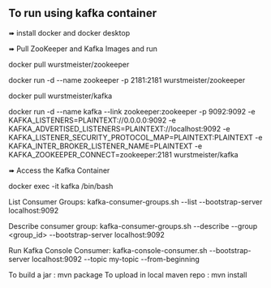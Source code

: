 ## To run using kafka container 
➠ install docker and docker desktop

➠ Pull ZooKeeper and Kafka Images and run

   docker pull wurstmeister/zookeeper
   
   docker run -d --name zookeeper -p 2181:2181 wurstmeister/zookeeper
   
   docker pull wurstmeister/kafka
   
   docker run -d --name kafka --link zookeeper:zookeeper -p 9092:9092 -e KAFKA_LISTENERS=PLAINTEXT://0.0.0.0:9092 -e KAFKA_ADVERTISED_LISTENERS=PLAINTEXT://localhost:9092 -e 
   KAFKA_LISTENER_SECURITY_PROTOCOL_MAP=PLAINTEXT:PLAINTEXT -e KAFKA_INTER_BROKER_LISTENER_NAME=PLAINTEXT -e KAFKA_ZOOKEEPER_CONNECT=zookeeper:2181 wurstmeister/kafka

➠ Access the Kafka Container

   docker exec -it kafka /bin/bash
   
   List Consumer Groups:
   kafka-consumer-groups.sh --list --bootstrap-server localhost:9092
   
   Describe consumer group:
   kafka-consumer-groups.sh --describe --group <group_id> --bootstrap-server localhost:9092
   
   Run Kafka Console Consumer:
   kafka-console-consumer.sh --bootstrap-server localhost:9092 --topic my-topic --from-beginning

   To build a jar : mvn package
   To upload in local maven repo : mvn install


